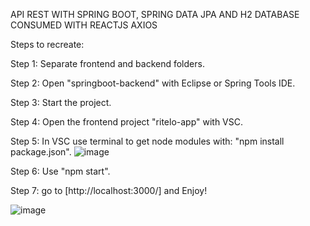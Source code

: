 API REST WITH SPRING BOOT, SPRING DATA JPA AND H2 DATABASE CONSUMED WITH REACTJS AXIOS





Steps to recreate:

Step 1: Separate frontend and backend folders.

Step 2: Open "springboot-backend" with Eclipse or Spring Tools IDE.

Step 3: Start the project.

Step 4: Open the frontend project "ritelo-app" with VSC.

Step 5: In VSC use terminal to get node modules with: "npm install package.json".
![image](https://user-images.githubusercontent.com/117378841/210268688-e5fff2d9-fbcb-407b-8edc-c49b94d05d8b.png)

Step 6: Use "npm start".

Step 7: go to [http://localhost:3000/] and Enjoy!


![image](https://user-images.githubusercontent.com/117378841/210270061-cbc80d13-742b-4f5f-bb2f-6bed70692a88.png)




